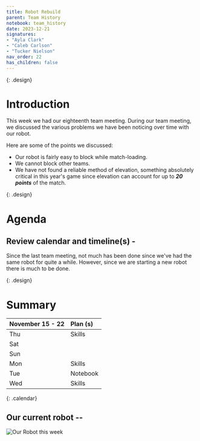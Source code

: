 ```yaml
---
title: Robot Rebuild
parent: Team History
notebook: team_history
date: 2023-12-21
signatures:
- "Ayla Clark"
- "Caleb Carlson"
- "Tucker Nielson"
nav_order: 22
has_children: false
---
```


{: .design}
# Introduction 

This week we had our eighteenth team meeting. During our team meeting, we discussed the various problems we have been noticing over time with our robot.

Here are some of the points we discussed:

* Our robot is fairly easy to block while match-loading.
* We cannot block other teams.
* We have not found a reliable method of elevation, something absolutely critical in this year's game since elevation can account for up to ***20 points*** of the match.

{: .design}
# Agenda 

## Review calendar and timeline(s) -
Since the last team meeting, not much has been done since we've had the same robot for quite a while. However, since we are starting a new robot there is much to be done. 
      
{: .design}
# Summary

| November 15 -  22 | Plan (s) |
|:---|:---|
| Thu | Skills |
| Sat |  |
| Sun |  |
| Mon | Skills |
| Tue | Notebook |
| Wed | Skills |
{: .calendar}

## Our current robot --
<img src="https://lh3.googleusercontent.com/pw/ABLVV84RHPVrXEhtCrnS7TJxSpwz0H1R8nJGXiBFQOBiFNQSXsVYjLzbcUDJVxI2OuxMPO2FJXHECyYwy_dx8o2_mlI7ZuFDFjH77DIuEGod0ef5aVXvCK245QR3l0aOIW3JMRsCuhmChT3iN4-v_SzTB1dXXCROyNs4R0E_DtlhHz-muvLl_WqmHZgA6Dk6gGprmYDb2K77oL3tzeoICithSFoR05Xg9Ys2a8w-bbgK7z-pJwlmZa8dRe7_mR-mNyNxUPcBHuCDIFbZi-m8e97vbhWnJSd9eEfRgqUG2G5AeplcnYxfY_zQXweTZOSyAgkMKoYgSsNM1GNs6jO0IMct7KkAX6vvvO4JIGdcPNMnHvgW7uP1wLlYWEPjk9kE-zxd4Q6TsaAfpl3JAILR6kG69zrwDy_aCW00nk0vxU9SYJm8U0kUFKulGS53iK8LpQpRCOrIiIUrCQMqrV0bhM_pwhfw-WObxDXABLFamCMWQR-1IxrDNyXtrIOdOzu8s2_fR2jgSCH8Y3rlgawKncwy3W2wDLeZ8I_tyKS-rrDOQaP3QHQK5hav0dx7HRoC8bUnhw-e0dm3J1crrhoVRCULzMkSxYsJQE-7Nh2W4PTE04bo4JZYdZtyO0bHi8pjnvGPGkPmyFiy_VygDfQgeEiSwFsIQ9rt3204UM5E61uD6H-FpeJU8CGhaG9oiKMZrR0JiL0EUoybDHi-UVWtXkduXcZ6EMEAFEUKq_2aYU2B2CgxTCGmSJRXjFUg38f_khIKi5i2sNlNQ4jnxYvfFTtN5tHOjSODJKZ5zjEpOp9eHDOdt_X_1Oomath3HNKsJaxoPInvY6D0oseLL9xmtNAlouOtCqnMhksIgGN0YePVOsfoXmTzuP1WEMIhkqilZQ0ivO84hQ=w1036-h777-s-no-gm?authuser=0" alt="Our Robot this week">